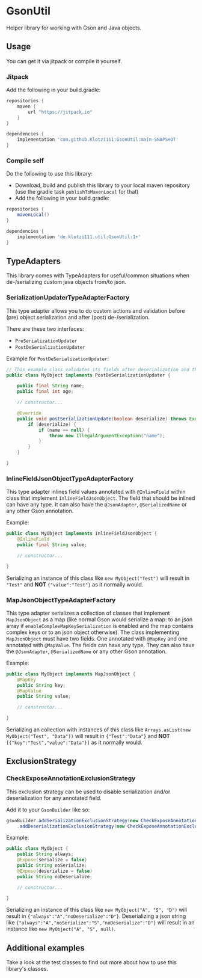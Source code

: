# GsonUtil
Helper library for working with Gson and Java objects.

## Usage
You can get it via jitpack or compile it yourself.

### Jitpack
Add the following in your build.gradle:

```groovy
repositories {
	maven {
		url "https://jitpack.io"
	}
}

dependencies {
	implementation 'com.github.Klotzi111:GsonUtil:main-SNAPSHOT'
}
```

### Compile self
Do the following to use this library:
 - Download, build and publish this library to your local maven repository (use the gradle task `publishToMavenLocal` for that)
 - Add the following in your build.gradle:
 
```groovy
repositories {
	mavenLocal()
}

dependencies {
	implementation 'de.klotzi111.util:GsonUtil:1+'
}
```

## TypeAdapters
This library comes with TypeAdapters for useful/common situations when de-/serializing custom java objects from/to json.

### SerializationUpdaterTypeAdapterFactory
This type adapter allows you to do custom actions and validation before (pre) object serialization and after (post) de-/serialization.

There are these two interfaces:
- `PreSerializationUpdater`
- `PostDeSerializationUpdater`

Example for `PostDeSerializationUpdater`:

```java
// This example class validates its fields after deserialization and throws an exception if the name is null (explicitly or because of default init)
public class MyObject implements PostDeSerializationUpdater {

	public final String name;
	public final int age;

	// constructor...

	@Override
	public void postSerializationUpdate(boolean deserialize) throws Exception {
		if (deserialize) {
			if (name == null) {
				throw new IllegalArgumentException("name");
			}
		}
	}

}
```

### InlineFieldJsonObjectTypeAdapterFactory
This type adapter inlines field values annotated with `@InlineField` within class that implement `InlineFieldJsonObject`.
The field that should be inlined can have any type. It can also have the `@JsonAdapter`, `@SerializedName` or any other Gson annotation.

Example:
```java
public class MyObject implements InlineFieldJsonObject {
	@InlineField
	public final String value;

	// constructor...

}
```
Serializing an instance of this class like `new MyObject("Test")` will result in `"Test"` and **NOT** `{"value":"Test"}` as it normally would.

### MapJsonObjectTypeAdapterFactory
This type adapter serializes a collection of classes that implement `MapJsonObject` as a map (like normal Gson would serialize a map: to an json array if `enableComplexMapKeySerialization` is enabled and the map contains complex keys or to an json object otherwise).
The class implementing `MapJsonObject` must have two fields. One annotated with `@MapKey` and one annotated with `@MapValue`.
The fields can have any type. They can also have the `@JsonAdapter`, `@SerializedName` or any other Gson annotation.

Example:
```java
public class MyObject implements MapJsonObject {
	@MapKey
	public String key;
	@MapValue
	public String value;

	// constructor...

}
```
Serializing an collection with instances of this class like `Arrays.asList(new MyObject("Test", "Data"))` will result in `{"Test":"Data"}` and **NOT** `[{"key":"Test","value":"Data"}]` as it normally would.

## ExclusionStrategy

### CheckExposeAnnotationExclusionStrategy
This exclusion strategy can be used to disable serialization and/or deserialization for any annotated field.

Add it to your `GsonBuilder` like so:
```java
gsonBuilder.addSerializationExclusionStrategy(new CheckExposeAnnotationExclusionStrategy(false))
	.addDeserializationExclusionStrategy(new CheckExposeAnnotationExclusionStrategy(true));
```

Example:
```java
public class MyObject {
	public String always;
	@Expose(serialize = false)
	public String noSerialize;
	@Expose(deserialize = false)
	public String noDeserialize;

	// constructor...

}
```
Serializing an instance of this class like `new MyObject("A", "S", "D")` will result in `{"always":"A","noDeserialize":"D"}`.
Deserializing a json string like `{"always":"A","noSerialize":"S","noDeserialize":"D"}` will result in an instance like `new MyObject("A", "S", null)`.

## Additional examples
Take a look at the test classes to find out more about how to use this library's classes.


